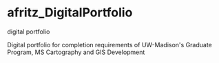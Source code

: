 # afritz_DigitalPortfolio
digital portfolio

Digital portfolio for completion requirements of UW-Madison's Graduate Program, MS Cartography and GIS Development
